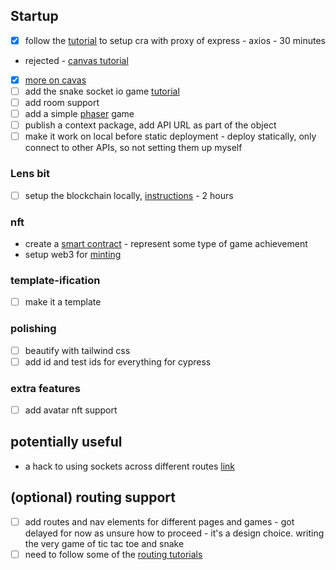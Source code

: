 

## Startup
- [x] follow the [tutorial](https://rapidapi.com/blog/create-react-app-express/) to setup cra with proxy of express - axios - 30 minutes
- rejected - [canvas tutorial](https://medium.com/@pdx.lucasm/canvas-with-react-js-32e133c05258)
- [x] [more on cavas](https://stackoverflow.com/questions/65796640/clear-way-to-use-canvas-html5-with-react-without-render-all-canvas-shapes-all-ti)
- [ ] add the snake socket io game  [tutorial](https://dev.to/nitdgplug/learn-the-basics-of-socket-io-by-making-a-multiplayer-game-394g) 
- [ ] add room support
- [ ] add a simple [phaser](https://www.npmjs.com/package/phaser) game
- [ ] publish a context package, add API URL as part of the object 
- [ ] make it work on local before static deployment - deploy statically, only connect to other APIs, so not setting them up myself

### Lens bit
- [ ] setup the blockchain locally, [instructions](https://docs.lens.xyz/docs/deploying-the-protocol) - 2 hours

### nft
- create a [smart contract](https://docs.alchemy.com/alchemy/tutorials/how-to-create-an-nft) - represent some type of game achievement
- setup web3 for [minting](https://docs.alchemy.com/alchemy/tutorials/how-to-create-an-nft/how-to-mint-a-nft)

### template-ification
- [ ] make it a template

### polishing
- [ ] beautify with tailwind css
- [ ] add id and test ids for everything for cypress

### extra features
- [ ] add avatar nft support


## potentially useful
* a hack to using sockets across different routes [link](https://stackoverflow.com/questions/18856190/use-socket-io-inside-a-express-routes-file)


## (optional) routing support
- [ ] add routes and nav elements for different pages and games - got delayed for now as unsure how to proceed - it's a design choice. writing the very game of tic tac toe and snake
- [ ] need to follow some of the [routing tutorials](https://blog.logrocket.com/react-dynamic-imports-route-centric-code-splitting-guide/#loadable-components)
